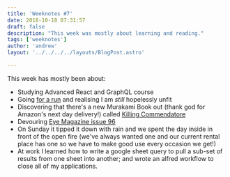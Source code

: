 ```yaml
---
title: 'Weeknotes #7'
date: 2018-10-18 07:31:57
draft: false
description: "This week was mostly about learning and reading."
tags: ['weeknotes']
author: 'andrew'
layout: '../../../../layouts/BlogPost.astro'

---
```

This week has mostly been about:

*   Studying Advanced React and GraphQL course
*   Going [for a run](https://www.strava.com/activities/1906502974) and realising I am _still_ hopelessly unfit
*   Discovering that there's a new Murakami Book out (thank god for Amazon's next day delivery!) called [Killing Commendatore](https://www.amazon.co.uk/Killing-Commendatore-Haruki-Murakami/dp/1787300196/ref=sr_1_1?ie=UTF8&qid=1539847367&sr=8-1&keywords=Killing+Commendatore)
*   Devouring [Eye Magazine issue 96](http://www.eyemagazine.com/magazine/issue-96)
*   On Sunday it tipped it down with rain and we spent the day inside in front of the open fire (we've always wanted one and our current rental place has one so we have to make good use every occasion we get!)
*   At work I learned how to write a google sheet query to pull a sub-set of results from one sheet into another; and wrote an alfred workflow to close all of my applications.
